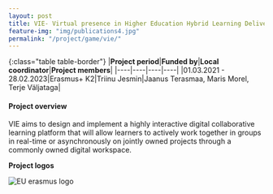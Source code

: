 ```yaml
---
layout: post
title: VIE- Virtual presence in Higher Education Hybrid Learning Delivery 
feature-img: "img/publications4.jpg"
permalink: "/project/game/vie/"
---
```


{:class="table table-border"}
|**Project period**|**Funded by**|**Local coordinator**|**Project members**|
|----|----|----|----|
|01.03.2021 - 28.02.2023|Erasmus+ K2|Triinu Jesmin|Jaanus Terasmaa, Maris Morel, Terje Väljataga|

#### Project overview
VIE aims to design and implement a highly interactive digital collaborative learning platform that will allow learners to actively work together in groups in real-time or asynchronously on jointly owned projects through a commonly owned digital workspace. 

**Project logos**
<div> 
    <img class="img-fluid-innews" src="{{ '/img/financier_logos/erasmus_K2.jpg' | prepend: site.baseurl }}" alt="EU erasmus logo">
</div>